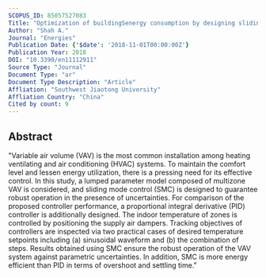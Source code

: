 ```yaml
---
SCOPUS_ID: 85057527083
Title: "Optimization of buildingSenergy consumption by designing sliding mode control for multizone VAV air conditioning systems"
Author: "Shah A."
Journal: "Energies"
Publication Date: {'$date': '2018-11-01T00:00:00Z'}
Publication Year: 2018
DOI: "10.3390/en11112911"
Source Type: "Journal"
Document Type: "ar"
Document Type Description: "Article"
Affliation: "Southwest Jiaotong University"
Affliation Country: "China"
Cited by count: 9
---
```


## Abstract
"Variable air volume (VAV) is the most common installation among heating ventilating and air conditioning (HVAC) systems. To maintain the comfort level and lessen energy utilization, there is a pressing need for its effective control. In this study, a lumped parameter model composed of multizone VAV is considered, and sliding mode control (SMC) is designed to guarantee robust operation in the presence of uncertainties. For comparison of the proposed controller performance, a proportional integral derivative (PID) controller is additionally designed. The indoor temperature of zones is controlled by positioning the supply air dampers. Tracking objectives of controllers are inspected via two practical cases of desired temperature setpoints including (a) sinusoidal waveform and (b) the combination of steps. Results obtained using SMC ensure the robust operation of the VAV system against parametric uncertainties. In addition, SMC is more energy efficient than PID in terms of overshoot and settling time."
